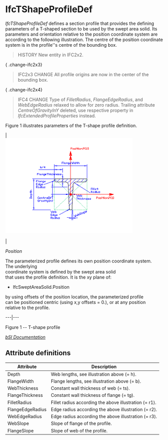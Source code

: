 IfcTShapeProfileDef
===================
_IfcTShapeProfileDef_ defines a section profile that provides the defining
parameters of a T-shaped section to be used by the swept area solid. Its
parameters and orientation relative to the position coordinate system are
according to the following illustration. The centre of the position coordinate
system is in the profile''s centre of the bounding box.  
  
> HISTORY  New entity in IFC2x2.  
  
{ .change-ifc2x3}  
> IFC2x3 CHANGE  All profile origins are now in the center of the bounding
> box.  
  
{ .change-ifc2x4}  
> IFC4 CHANGE  Type of _FilletRadius_, _FlangeEdgeRadius_, and _WebEdgeRadius_
> relaxed to allow for zero radius. Trailing attribute _CentreOfGravityInY_
> deleted, use respective property in _IfcExtendedProfileProperties_ instead.  
  
Figure 1 illustrates parameters of the T-shape profile definition.  
  
  
  
  
  
|  
![T-shape profile](../figures/ifctshapeprofiledef.gif)  
  
  
|  
  

_Position_  
  
The parameterized profile defines its own position coordinate system.  
The underlying  
coordinate system is defined by the swept area solid  
that uses the profile definition. It is the xy plane of:

  

  

  * IfcSweptAreaSolid.Position
  

  

by using offsets of the position location, the parameterized profile  
can be positioned centric (using x,y offsets = 0.), or at any position  
relative to the profile.

  
  
  
  
---|---  
  
  
  
  
  

Figure 1 -- T-shape profile  
  
  
  
[ _bSI
Documentation_](https://standards.buildingsmart.org/IFC/DEV/IFC4_2/FINAL/HTML/schema/ifcprofileresource/lexical/ifctshapeprofiledef.htm)


Attribute definitions
---------------------
| Attribute        | Description                                            |
|------------------|--------------------------------------------------------|
| Depth            | Web lengths, see illustration above (= h).             |
| FlangeWidth      | Flange lengths, see illustration above (= b).          |
| WebThickness     | Constant wall thickness of web (= ts).                 |
| FlangeThickness  | Constant wall thickness of flange (= tg).              |
| FilletRadius     | Fillet radius according the above illustration (= r1). |
| FlangeEdgeRadius | Edge radius according the above illustration (= r2).   |
| WebEdgeRadius    | Edge radius according the above illustration (= r3).   |
| WebSlope         | Slope of flange of the profile.                        |
| FlangeSlope      | Slope of web of the profile.                           |

